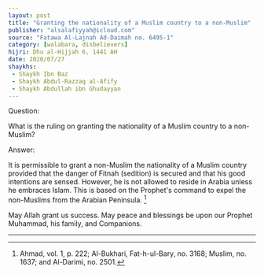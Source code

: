 ```yaml
---
layout: post
title: "Granting the nationality of a Muslim country to a non-Muslim"
publisher: "alsalafiyyah@icloud.com"
source: "Fatawa Al-Lajnah Ad-Daimah no. 6495-1"
category: [walabara, disbelievers]
hijri: Dhu al-Hijjah 6, 1441 AH
date: 2020/07/27
shaykhs: 
 - Shaykh Ibn Baz
 - Shaykh Abdul-Razzaq al-Afify
 - Shaykh Abdullah ibn Ghudayyan
---
```


Question: 
 
What is the ruling on granting the nationality of a Muslim country to a non-Muslim?

Answer:

It is permissible to grant a non-Muslim the nationality of a Muslim country provided that the danger of Fitnah (sedition) is secured and that his good intentions are sensed. However, he is not allowed to reside in Arabia unless he embraces Islam. This is based on the Prophet's command to expel the non-Muslims from the Arabian Peninsula. [^1]

May Allah grant us success. May peace and blessings be upon our Prophet Muhammad, his family, and Companions.

---
[^1]: Ahmad, vol. 1, p. 222; Al-Bukhari, Fat-h-ul-Bary, no. 3168; Muslim, no. 1637; and Al-Darimi, no. 2501.
